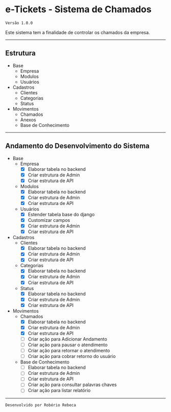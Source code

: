 # e-Tickets - Sistema de Chamados

`Versão 1.0.0`

Este sistema tem a finalidade de controlar os chamados da empresa.

---

## Estrutura

- Base
  - Empresa
  - Modulos
  - Usuários
- Cadastros
  - Clientes
  - Categorias
  - Status
- Movimentos
  - Chamados
  - Anexos
  - Base de Conhecimento

---

## Andamento do Desenvolvimento do Sistema

- Base
  - Empresa
    - [x] Elaborar tabela no backend
    - [x] Criar estrutura de Admin
    - [x] Criar estrutura de API
  - Modulos
    - [x] Elaborar tabela no backend
    - [x] Criar estrutura de Admin
    - [x] Criar estrutura de API
  - Usuários
    - [x] Estender tabela base do django
    - [x] Customizar campos
    - [x] Criar estrutura de Admin
    - [x] Criar estrutura de API
- Cadastros
  - Clientes
    - [x] Elaborar tabela no backend
    - [x] Criar estrutura de Admin
    - [x] Criar estrutura de API
  - Categorias
    - [x] Elaborar tabela no backend
    - [x] Criar estrutura de Admin
    - [x] Criar estrutura de API
  - Status
    - [x] Elaborar tabela no backend
    - [x] Criar estrutura de Admin
    - [x] Criar estrutura de API
- Movimentos
  - Chamados
    - [x] Elaborar tabela no backend
    - [x] Criar estrutura de Admin
    - [x] Criar estrutura de API
    - [ ] Criar ação para Adicionar Andamento
    - [ ] Criar ação para pausar o atendimento
    - [ ] Criar ação para retornar o atendimento
    - [ ] Criar ação para cobrar retorno do usuário
  - Base de Conhecimento
    - [ ] Elaborar tabela no backend
    - [ ] Criar estrutura de Admin
    - [ ] Criar estrutura de API
    - [ ] Criar ação para consultar palavras chaves
    - [ ] Criar ação para listar relatório

---

    Desenvolvido por Robério Rebeca
